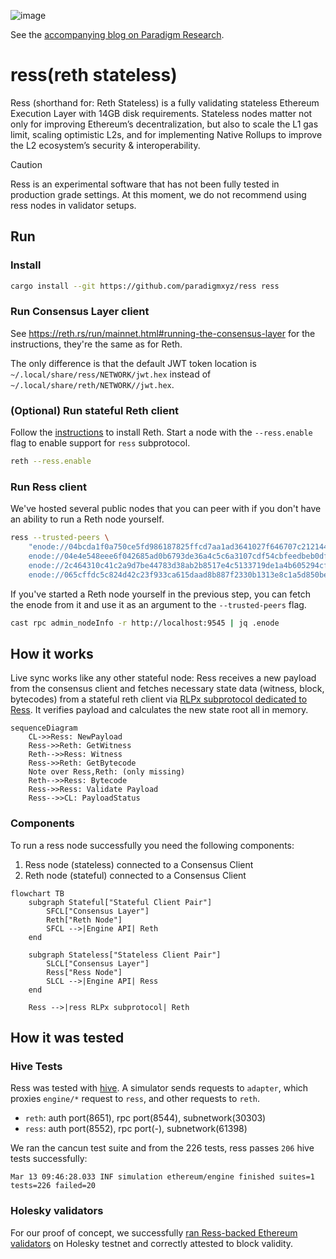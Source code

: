 ![image](https://github.com/user-attachments/assets/ac01e368-4872-4983-afc0-a7fd218dd342)

See the [accompanying blog on Paradigm Research](https://www.paradigm.xyz/2025/03/stateless-reth-nodes).

# ress(reth stateless)

Ress (shorthand for: Reth Stateless) is a fully validating stateless Ethereum Execution Layer with 14GB disk requirements.
Stateless nodes matter not only for improving Ethereum’s decentralization, but also to scale the L1 gas limit,
scaling optimistic L2s, and for implementing Native Rollups to improve the L2 ecosystem’s security & interoperability.

> [!CAUTION]
> Ress is an experimental software that has not been fully tested in production grade settings.
> At this moment, we do not recommend using ress nodes in validator setups.

## Run

### Install

```bash
cargo install --git https://github.com/paradigmxyz/ress ress
```

### Run Consensus Layer client

See https://reth.rs/run/mainnet.html#running-the-consensus-layer for the instructions, they're the same as for Reth.

The only difference is that the default JWT token location is `~/.local/share/ress/NETWORK/jwt.hex`
instead of `~/.local/share/reth/NETWORK//jwt.hex`.

### (Optional) Run stateful Reth client

Follow the [instructions](https://reth.rs/run/run-a-node.html) to install Reth.
Start a node with the `--ress.enable` flag to enable support for `ress` subprotocol.

```bash
reth --ress.enable
```

### Run Ress client

We've hosted several public nodes that you can peer with if you don't have an ability to run a Reth node yourself.

```bash
ress --trusted-peers \
    "enode://04bcda1f0a750ce5fd986187825ffcd7aa1ad3641027f646707c2121443e85ae309e047f228c0067aac382f0c0cab21e91a2852e10b4f7724187b0185bb78b2b@100.126.2.26:30303,\
    enode://04e4e548eee6f042685ad0b6793de36a4c5c6a3107cdf54cbfeedbeb0df4138d4c65b534fb700072341098644eb5a6b125e63c36464d8f57c19b6e26ca36ae7c@100.75.245.88:30303,\
    enode://2c464310c41c2a9d7be44783d38ab2b8517e4c5133719de1a4b605294cfd201f33b2c5b4158054b171a3ba26837f85a97f6a8553622ea1033d70c98fc1b70fa0@69.67.151.138:30303,\
    enode://065cffdc5c824d42c23f933ca615daad8b887f2330b1313e8c1a5d850be93d3b6e95698d4f774bbf7b2639ac6d6d870645156eeb805bd3448107806cc0a6e5f9@69.67.151.138:30303"
```

If you've started a Reth node yourself in the previous step, you can fetch the enode from it
and use it as an argument to the `--trusted-peers` flag.
```bash
cast rpc admin_nodeInfo -r http://localhost:9545 | jq .enode
```

## How it works

Live sync works like any other stateful node: Ress receives a new payload from the consensus client
and fetches necessary state data (witness, block, bytecodes) from a stateful reth client
via [RLPx subprotocol dedicated to Ress](https://github.com/paradigmxyz/reth/tree/main/crates/ress/protocol).
It verifies payload and calculates the new state root all in memory.

```mermaid
sequenceDiagram
    CL->>Ress: NewPayload
    Ress->>Reth: GetWitness
    Reth-->>Ress: Witness
    Ress->>Reth: GetBytecode
    Note over Ress,Reth: (only missing)
    Reth-->>Ress: Bytecode
    Ress->>Ress: Validate Payload
    Ress-->>CL: PayloadStatus
```

### Components

To run a ress node successfully you need the following components:
1. Ress node (stateless) connected to a Consensus Client
2. Reth node (stateful) connected to a Consensus Client

```mermaid
flowchart TB
    subgraph Stateful["Stateful Client Pair"]
        SFCL["Consensus Layer"]
        Reth["Reth Node"]
        SFCL -->|Engine API| Reth
    end
    
    subgraph Stateless["Stateless Client Pair"]
        SLCL["Consensus Layer"]
        Ress["Ress Node"]
        SLCL -->|Engine API| Ress
    end

    Ress -->|ress RLPx subprotocol| Reth
```

## How it was tested

### Hive Tests 

Ress was tested with [hive](https://github.com/ethereum/hive).
A simulator sends requests to `adapter`, which proxies `engine/*` request to `ress`, and other requests to `reth`. 

- `reth`: auth port(8651), rpc port(8544), subnetwork(30303)
- `ress`: auth port(8552), rpc port(-), subnetwork(61398)

We ran the cancun test suite and from the 226 tests, ress passes `206` hive tests successfully:
```
Mar 13 09:46:28.033 INF simulation ethereum/engine finished suites=1 tests=226 failed=20
```

### Holesky validators
For our proof of concept, we successfully [ran Ress-backed Ethereum validators](https://light-holesky.beaconcha.in/validator/1919380?v=attestations) on Holesky testnet and correctly attested to block validity.
